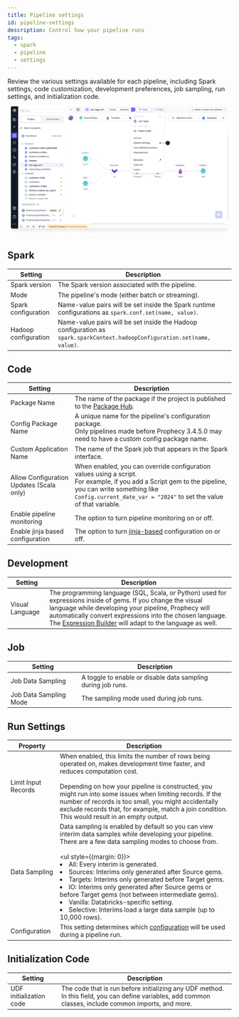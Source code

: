 ```yaml
---
title: Pipeline settings
id: pipeline-settings
description: Control how your pipeline runs
tags:
  - spark
  - pipeline
  - settings
---
```


Review the various settings available for each pipeline, including Spark settings, code customization, development preferences, job sampling, run settings, and initialization code.

![Pipeline settings](img/pipeline-settings.png)

## Spark

<div className="fixed-table">

| Setting              | Description                                                                                                                |
| -------------------- | -------------------------------------------------------------------------------------------------------------------------- |
| Spark version        | The Spark version associated with the pipeline.                                                                            |
| Mode                 | The pipeline's mode (either batch or streaming).                                                                           |
| Spark configuration  | Name-value pairs will be set inside the Spark runtime configurations as `spark.conf.set(name, value)`.                     |
| Hadoop configuration | Name-value pairs will be set inside the Hadoop configuration as `spark.sparkContext.hadoopConfiguration.set(name, value)`. |

</div>

## Code

<div className="fixed-table">

| Setting                                  | Description                                                                                                                                                                                                                       |
| ---------------------------------------- | --------------------------------------------------------------------------------------------------------------------------------------------------------------------------------------------------------------------------------- |
| Package Name                             | The name of the package if the project is published to the <a href="../extensibility/package-hub/">Package Hub</a>.                                                                                                               |
| Config Package Name                      | A unique name for the pipeline's configuration package.<br />Only pipelines made before Prophecy 3.4.5.0 may need to have a custom config package name.                                                                           |
| Custom Application Name                  | The name of the Spark job that appears in the Spark interface.                                                                                                                                                                    |
| Allow Configuration Updates (Scala only) | When enabled, you can override configuration values using a script.<br />For example, if you add a Script gem to the pipeline, you can write something like `Config.current_date_var = "2024"` to set the value of that variable. |
| Enable pipeline monitoring               | The option to turn pipeline monitoring on or off.                                                                                                                                                                                 |
| Enable jinja based configuration         | The option to turn <a href="../Spark/configuration#syntax">jinja-based</a> configuration on or off.                                                                                                                               |

</div>

## Development

<div className="fixed-table">

| Setting         | Description                                                                                                                                                                                                                                                                                                                            |
| --------------- | -------------------------------------------------------------------------------------------------------------------------------------------------------------------------------------------------------------------------------------------------------------------------------------------------------------------------------------- |
| Visual Language | The programming language (SQL, Scala, or Python) used for expressions inside of gems. If you change the visual language while developing your pipeline, Prophecy will automatically convert expressions into the chosen language. The <a href="../Spark/expression-builder">Expression Builder</a> will adapt to the language as well. |

</div>

## Job

<div className="fixed-table">

| Setting                | Description                                                  |
| ---------------------- | ------------------------------------------------------------ |
| Job Data Sampling      | A toggle to enable or disable data sampling during job runs. |
| Job Data Sampling Mode | The sampling mode used during job runs.                      |

</div>

## Run Settings

<div className="fixed-table">

| Property            | Description                                                                                                                                                                                                                                                                                                                                                                                                                                                                                                                                                                                                           |
| ------------------- | --------------------------------------------------------------------------------------------------------------------------------------------------------------------------------------------------------------------------------------------------------------------------------------------------------------------------------------------------------------------------------------------------------------------------------------------------------------------------------------------------------------------------------------------------------------------------------------------------------------------- |
| Limit Input Records | When enabled, this limits the number of rows being operated on, makes development time faster, and reduces computation cost. <br /><br /> Depending on how your pipeline is constructed, you might run into some issues when limiting records. If the number of records is too small, you might accidentally exclude records that, for example, match a join condition. This would result in an empty output.                                                                                                                                                                                                         |
| Data Sampling       | Data sampling is enabled by default so you can view interim data samples while developing your pipeline. There are a few data sampling modes to choose from. <br /><br /> <ul style={{margin: 0}}> <li>All: Every interim is generated.</li> <li>Sources: Interims only generated after Source gems.</li> <li>Targets: Interims only generated before Target gems.</li> <li>IO: Interims only generated after Source gems or before Target gems (not between intermediate gems).</li> <li>Vanilla: Databricks-specific setting.</li> <li>Selective: Interims load a large data sample (up to 10,000 rows).</li> </ul> |
| Configuration       | This setting determines which <a href="../Spark/configuration">configuration</a> will be used during a pipeline run.                                                                                                                                                                                                                                                                                                                                                                                                                                                                                                  |

</div>

## Initialization Code

<div className="fixed-table">

| Setting                 | Description                                                                                                                                             |
| ----------------------- | ------------------------------------------------------------------------------------------------------------------------------------------------------- |
| UDF initialization code | The code that is run before initializing any UDF method. In this field, you can define variables, add common classes, include common imports, and more. |

</div>

